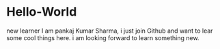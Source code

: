 # Hello-World
new learner
I am pankaj Kumar Sharma,
i just join Github and want to lear some cool things here.
i am looking forward to learn something new.
